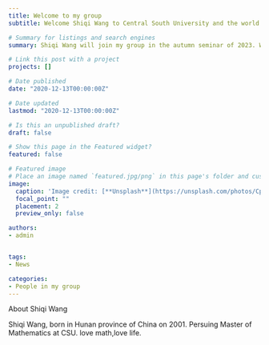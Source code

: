 ```yaml
---
title: Welcome to my group
subtitle: Welcome Shiqi Wang to Central South University and the world of graph theory.

# Summary for listings and search engines
summary: Shiqi Wang will join my group in the autumn seminar of 2023. Welcome!

# Link this post with a project
projects: []

# Date published
date: "2020-12-13T00:00:00Z"

# Date updated
lastmod: "2020-12-13T00:00:00Z"

# Is this an unpublished draft?
draft: false

# Show this page in the Featured widget?
featured: false

# Featured image
# Place an image named `featured.jpg/png` in this page's folder and customize its options here.
image:
  caption: 'Image credit: [**Unsplash**](https://unsplash.com/photos/CpkOjOcXdUY)'
  focal_point: ""
  placement: 2
  preview_only: false

authors:
- admin


tags:
- News

categories:
- People in my group
---
```


 About Shiqi Wang

Shiqi Wang, born in Hunan province of China on 2001. Persuing Master of Mathematics at CSU. love math,love life.